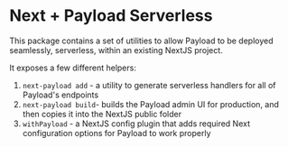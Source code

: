 # Next + Payload Serverless

This package contains a set of utilities to allow Payload to be deployed seamlessly, serverless, within an existing NextJS project.

It exposes a few different helpers:

1. `next-payload add` - a utility to generate serverless handlers for all of Payload's endpoints
2. `next-payload build`- builds the Payload admin UI for production, and then copies it into the NextJS public folder
3. `withPayload` - a NextJS config plugin that adds required Next configuration options for Payload to work properly
